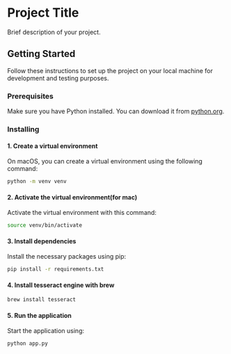 # Project Title

Brief description of your project.

## Getting Started

Follow these instructions to set up the project on your local machine for development and testing purposes.

### Prerequisites

Make sure you have Python installed. You can download it from [python.org](https://www.python.org/).

### Installing

#### 1. Create a virtual environment

On macOS, you can create a virtual environment using the following command:
```sh
python -m venv venv
```

#### 2. Activate the virtual environment(for mac)
Activate the virtual environment with this command:
```sh
source venv/bin/activate
```

#### 3. Install dependencies
Install the necessary packages using pip:
```sh
pip install -r requirements.txt
```

#### 4. Install tesseract engine with brew
```sh
brew install tesseract
```

#### 5. Run the application
Start the application using:
```sh
python app.py

```
